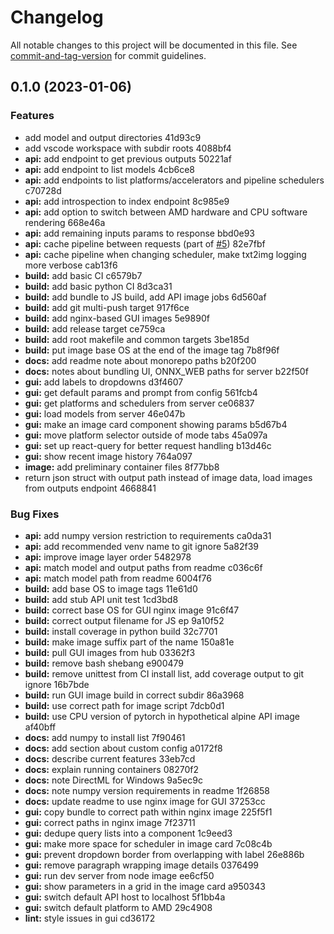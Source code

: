 # Changelog

All notable changes to this project will be documented in this file. See [commit-and-tag-version](https://github.com/absolute-version/commit-and-tag-version) for commit guidelines.

## 0.1.0 (2023-01-06)


### Features

* add model and output directories 41d93c9
* add vscode workspace with subdir roots 4088bf4
* **api:** add endpoint to get previous outputs 50221af
* **api:** add endpoint to list models 4cb6ce8
* **api:** add endpoints to list platforms/accelerators and pipeline schedulers c70728d
* **api:** add introspection to index endpoint 8c985e9
* **api:** add option to switch between AMD hardware and CPU software rendering 668e46a
* **api:** add remaining inputs params to response bbd0e93
* **api:** cache pipeline between requests (part of [#5](undefined/undefined/undefined/issues/5)) 82e7fbf
* **api:** cache pipeline when changing scheduler, make txt2img logging more verbose cab13f6
* **build:** add basic CI c6579b7
* **build:** add basic python CI 8d3ca31
* **build:** add bundle to JS build, add API image jobs 6d560af
* **build:** add git multi-push target 917f6ce
* **build:** add nginx-based GUI images 5e9890f
* **build:** add release target ce759ca
* **build:** add root makefile and common targets 3be185d
* **build:** put image base OS at the end of the image tag 7b8f96f
* **docs:** add readme note about monorepo paths b20f200
* **docs:** notes about bundling UI, ONNX_WEB paths for server b22f50f
* **gui:** add labels to dropdowns d3f4607
* **gui:** get default params and prompt from config 561fcb4
* **gui:** get platforms and schedulers from server ce06837
* **gui:** load models from server 46e047b
* **gui:** make an image card component showing params b5d67b4
* **gui:** move platform selector outside of mode tabs 45a097a
* **gui:** set up react-query for better request handling b13d46c
* **gui:** show recent image history 764a097
* **image:** add preliminary container files 8f77bb8
* return json struct with output path instead of image data, load images from outputs endpoint 4668841


### Bug Fixes

* **api:** add numpy version restriction to requirements ca0da31
* **api:** add recommended venv name to git ignore 5a82f39
* **api:** improve image layer order 5482978
* **api:** match model and output paths from readme c036c6f
* **api:** match model path from readme 6004f76
* **build:** add base OS to image tags 11e61d0
* **build:** add stub API unit test 1cd3bd8
* **build:** correct base OS for GUI nginx image 91c6f47
* **build:** correct output filename for JS ep 9a10f52
* **build:** install coverage in python build 32c7701
* **build:** make image suffix part of the name 150a81e
* **build:** pull GUI images from hub 03362f3
* **build:** remove bash shebang e900479
* **build:** remove unittest from CI install list, add coverage output to git ignore 16b7bde
* **build:** run GUI image build in correct subdir 86a3968
* **build:** use correct path for image script 7dcb0d1
* **build:** use CPU version of pytorch in hypothetical alpine API image af40bff
* **docs:** add numpy to install list 7f90461
* **docs:** add section about custom config a0172f8
* **docs:** describe current features 33eb7cd
* **docs:** explain running containers 08270f2
* **docs:** note DirectML for Windows 9a5ec9c
* **docs:** note numpy version requirements in readme 1f26858
* **docs:** update readme to use nginx image for GUI 37253cc
* **gui:** copy bundle to correct path within nginx image 225f5f1
* **gui:** correct paths in nginx image 7f23711
* **gui:** dedupe query lists into a component 1c9eed3
* **gui:** make more space for scheduler in image card 7c08c4b
* **gui:** prevent dropdown border from overlapping with label 26e886b
* **gui:** remove paragraph wrapping image details 0376499
* **gui:** run dev server from node image ee6cf50
* **gui:** show parameters in a grid in the image card a950343
* **gui:** switch default API host to localhost 5f1bb4a
* **gui:** switch default platform to AMD 29c4908
* **lint:** style issues in gui cd36172
